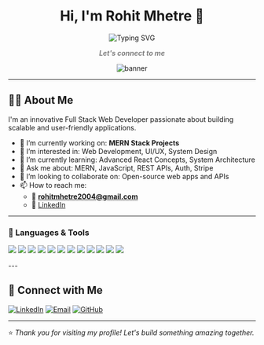 <h1 align="center">Hi, I'm Rohit Mhetre 👋</h1>
<p align="center">
  <img src="https://readme-typing-svg.herokuapp.com?font=Fira+Code&size=28&pause=1000&color=4A8BDF&center=true&vCenter=true&width=435&lines=Build+Something+New" alt="Typing SVG" />
</p>

<p align="center">
  <em style="color:gray"><strong>Let's connect to me</strong></em>
</p>

<p align="center">
  <img src="https://capsule-render.vercel.app/api?type=waving&color=4A8BDF&height=200&section=header&text=Full%20Stack%20Web%20Developer&fontSize=30&fontColor=ffffff" alt="banner"/>
</p>



---

## 👨‍💻 About Me

I'm an innovative Full Stack Web Developer passionate about building scalable and user-friendly applications.

- 🔭 I’m currently working on: **MERN Stack Projects**
- 👀 I’m interested in: Web Development, UI/UX, System Design
- 🌱 I’m currently learning: Advanced React Concepts, System Architecture
- 💬 Ask me about: MERN, JavaScript, REST APIs, Auth, Stripe
- 💞️ I’m looking to collaborate on: Open-source web apps and APIs
- 📫 How to reach me:
  - 📧 **rohitmhetre2004@gmail.com**
  - 💼 [LinkedIn](https://www.linkedin.com/in/rohit-mhetre02/)

---

### 🔧 Languages & Tools

<p align="left">
  <img src="https://img.shields.io/badge/HTML5-E34F26?style=for-the-badge&logo=html5&logoColor=white"/>
  <img src="https://img.shields.io/badge/CSS3-1572B6?style=for-the-badge&logo=css3&logoColor=white"/>
  <img src="https://img.shields.io/badge/JavaScript-F7DF1E?style=for-the-badge&logo=javascript&logoColor=black"/>
  <img src="https://img.shields.io/badge/EJS-8E44AD?style=for-the-badge&logo=javascript&logoColor=white"/>
  <img src="https://img.shields.io/badge/Node.js-339933?style=for-the-badge&logo=nodedotjs&logoColor=white"/>
  <img src="https://img.shields.io/badge/Express.js-000000?style=for-the-badge&logo=express&logoColor=white"/>
  <img src="https://img.shields.io/badge/React-20232A?style=for-the-badge&logo=react&logoColor=61DAFB"/>
  <img src="https://img.shields.io/badge/MongoDB-4EA94B?style=for-the-badge&logo=mongodb&logoColor=white"/>
  <img src="https://img.shields.io/badge/JWT-000000?style=for-the-badge&logo=jsonwebtokens&logoColor=white"/>
  <img src="https://img.shields.io/badge/Stripe-635BFF?style=for-the-badge&logo=stripe&logoColor=white"/>
  <img src="https://img.shields.io/badge/Git-F05032?style=for-the-badge&logo=git&logoColor=white"/>
  <img src="https://img.shields.io/badge/GitHub-181717?style=for-the-badge&logo=github&logoColor=white"/>
</p>
---

## 🔗 Connect with Me

<p align="left">
  <a href="https://www.linkedin.com/in/rohit-mhetre02/" target="_blank"><img alt="LinkedIn" src="https://img.shields.io/badge/LinkedIn-blue?logo=linkedin&logoColor=white&style=for-the-badge"/></a>
  <a href="mailto:rohitmhetre2004@gmail.com"><img alt="Email" src="https://img.shields.io/badge/Gmail-D14836?logo=gmail&logoColor=white&style=for-the-badge"/></a>
  <a href="https://github.com/rohitmhetre02"><img alt="GitHub" src="https://img.shields.io/badge/GitHub-333?logo=github&logoColor=white&style=for-the-badge"/></a>
</p>

---

⭐ _Thank you for visiting my profile! Let's build something amazing together._
